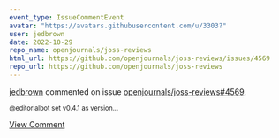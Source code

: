```yaml
---
event_type: IssueCommentEvent
avatar: "https://avatars.githubusercontent.com/u/3303?"
user: jedbrown
date: 2022-10-29
repo_name: openjournals/joss-reviews
html_url: https://github.com/openjournals/joss-reviews/issues/4569
repo_url: https://github.com/openjournals/joss-reviews
---
```


<a href='https://github.com/jedbrown' target='_blank'>jedbrown</a> commented on issue <a href='https://github.com/openjournals/joss-reviews/issues/4569' target='_blank'>openjournals/joss-reviews#4569</a>.

<small>@editorialbot set v0.4.1 as version...</small>

<a href='https://github.com/openjournals/joss-reviews/issues/4569' target='_blank'>View Comment</a>